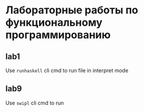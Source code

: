 # Лабораторные работы по функциональному программированию

## lab1

Use `runhaskell` cli cmd to run file in interpret mode

## lab9

Use `swipl` cli cmd to run
